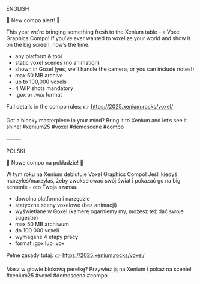 ENGLISH

🚀 New compo alert! 🚀

This year we’re bringing something fresh to the Xenium table - a Voxel Graphics Compo! If you’ve ever wanted to voxelize your world and show it on the big screen, now’s the time.
- any platform & tool
- static voxel scenes (no animation)
- shown in Goxel (yes, we’ll handle the camera, or you can include notes!)
- max 50 MB archive
- up to 100,000 voxels
- 4 WIP shots mandatory
- .gox or .vox format

Full details in the compo rules:
👉 https://2025.xenium.rocks/voxel/

Got a blocky masterpiece in your mind? Bring it to Xenium and let’s see it shine!
#xenium25 #voxel #demoscene #compo

⸻

POLSKI

🚀 Nowe compo na pokładzie! 🚀

W tym roku na Xenium debiutuje Voxel Graphics Compo! Jeśli kiedyś marzyłeś/marzyłaś, żeby zwokselować swój świat i pokazać go na big screenie - oto Twoja szansa.
- dowolna platforma i narzędzie
- statyczne sceny voxelowe (bez animacji)
- wyświetlane w Goxel (kamerę ogarniemy my, możesz też dać swoje sugestie)
- max 50 MB archiwum
- do 100 000 voxeli
- wymagane 4 etapy pracy
- format .gox lub .vox

Pełne zasady tutaj:
👉 https://2025.xenium.rocks/voxel/

Masz w głowie blokową perełkę? Przywieź ją na Xenium i pokaż na scenie!
#xenium25 #voxel #demoscena #compo
